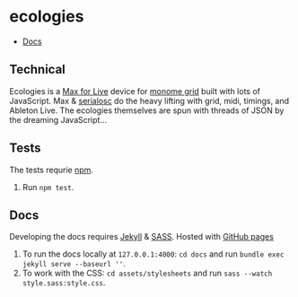 # ecologies

 - [Docs](https://tyleretters.github.io/ecologies)

## Technical

Ecologies is a [Max for Live](https://cycling74.com/products/maxforlive/) device for [monome grid](https://monome.org/docs/grid/) built with lots of JavaScript. Max & [serialosc](https://github.com/monome/serialosc) do the heavy lifting with grid, midi, timings, and Ableton Live. The ecologies themselves are spun with threads of JSON by the dreaming JavaScript...

## Tests

The tests requrie [npm](https://www.npmjs.com/).

1. Run `npm test`.

## Docs

Developing the docs requires [Jekyll](https://jekyllrb.com/) & [SASS](https://sass-lang.com/). Hosted with [GitHub pages](https://pages.github.com/)

1. To run the docs locally at `127.0.0.1:4000`: `cd docs` and run `bundle exec jekyll serve --baseurl ''`.
2. To work with the CSS: `cd assets/stylesheets` and run `sass --watch style.sass:style.css`.
